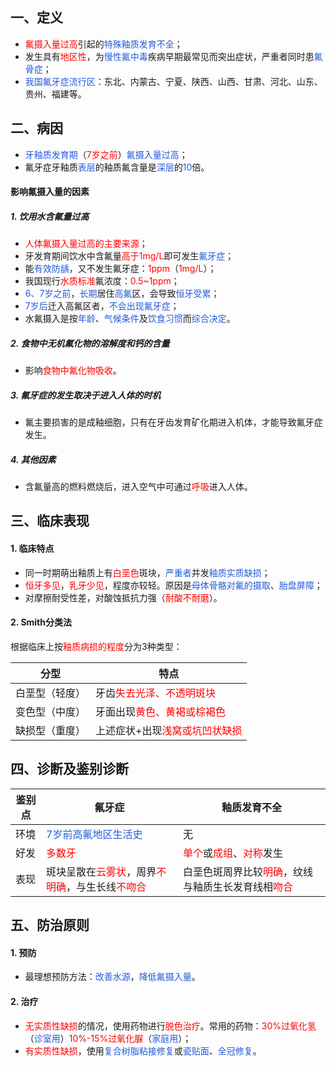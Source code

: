 ## 一、定义
* <font color="#ff0000"> 氟摄入量过高</font>引起的<font color="#245bdb">特殊釉质发育不全</font>；
* 发生具有<font color="#ff0000">地区性</font>，为<font color="#245bdb">慢性氟中毒</font>疾病早期最常见而突出症状，严重者同时患<font color="#245bdb">氟骨症</font>；
* <font color="#245bdb">我国氟牙症流行区</font>：东北、内蒙古、宁夏、陕西、山西、甘肃、河北、山东、贵州、福建等。

## 二、病因
* <font color="#245bdb">牙釉质发育期</font>（<font color="#ff0000">7岁之前</font>）<font color="#245bdb">氟摄入量过高</font>；
* 氟牙症牙釉质<font color="#245bdb">表层</font>的釉质氟含量是<font color="#245bdb">深层</font>的<font color="#245bdb">10</font>倍。
#### 影响氟摄入量的因素
##### 1. 饮用水含氟量过高
* <font color="#ff0000">人体氟摄入量过高的主要来源</font>；
* 牙发育期间饮水中含氟量<font color="#ff0000">高于1mg/L</font>即可发生<font color="#245bdb">氟牙症</font>；
* 能<font color="#245bdb">有效防龋</font>，又不发生氟牙症：<font color="#ff0000">1ppm</font>（<font color="#ff0000">1mg/L</font>）；
* 我国现行<font color="#ff0000">水质标准</font>氟浓度：<font color="#ff0000">0.5~1ppm</font>；
* <font color="#245bdb">6、7岁之前</font>，<font color="#245bdb">长期</font>居住<font color="#245bdb">高氟</font>区，会导致<font color="#245bdb">恒牙受累</font>；
* <font color="#245bdb">7岁后</font>迁入高氟区者，<font color="#245bdb">不会出现氟牙症</font>；
* 水氟摄入是按<font color="#245bdb">年龄</font>、<font color="#245bdb">气候条件</font>及<font color="#245bdb">饮食习惯</font>而<font color="#245bdb">综合决定</font>。
##### 2. 食物中无机氟化物的溶解度和钙的含量
* 影响<font color="#ff0000">食物中氟化物吸收</font>。
##### 3. 氟牙症的发生取决于进入人体的时机
* 氟主要损害的是成釉细胞，只有在牙齿发育矿化期进入机体，才能导致氟牙症发生。
##### 4. 其他因素
* 含氟量高的燃料燃烧后，进入空气中可通过<font color="#ff0000">呼吸</font>进入人体。

## 三、临床表现
#### 1. 临床特点
* 同一时期萌出釉质上有<font color="#ff0000">白垩色</font>斑块，<font color="#245bdb">严重者</font>并发<font color="#245bdb">釉质实质缺损</font>；
* <font color="#ff0000">恒牙多见</font>，<font color="#ff0000">乳牙少见</font>，程度亦较轻。原因是<font color="#245bdb">母体骨骼对氟的摄取</font>、<font color="#245bdb">胎盘屏障</font>；
* 对摩擦耐受性差，对酸蚀抵抗力强（<font color="#ff0000">耐酸不耐磨</font>）。
#### 2. Smith分类法
根据临床上按<font color="#ff0000">釉质病损的程度</font>分为3种类型：

| 分型      | 特点                                           |
| ------- | -------------------------------------------- |
| 白垩型（轻度） | 牙齿<font color="#ff0000">失去光泽、不透明斑块</font>    |
| 变色型（中度） | 牙面出现<font color="#ff0000">黄色、黄褐或棕褐色</font>   |
| 缺损型（重度） | 上述症状+出现<font color="#ff0000">浅窝或坑凹状缺损</font> |

## 四、诊断及鉴别诊断

| 鉴别点 | 氟牙症                                                                                                           | 釉质发育不全                                                                                            |
| --- | ------------------------------------------------------------------------------------------------------------- | ------------------------------------------------------------------------------------------------- |
| 环境  | <font color="#245bdb">7岁前高氟地区生活史</font>                                                                                                    | 无                                                                                                 |
| 好发  | <font color="#ff0000">多数牙</font>                                                                              | <font color="#ff0000">单个</font>或<font color="#ff0000">成组</font>、<font color="#ff0000">对称</font>发生 |
| 表现  | 斑块呈散在<font color="#ff0000">云雾状</font>，周界<font color="#ff0000">不明确</font>，与生长线<font color="#ff0000">不吻合</font> | 白垩色斑周界比较<font color="#ff0000">明确</font>，纹线与釉质生长发育线相<font color="#ff0000">吻合</font>                |

## 五、防治原则
#### 1. 预防
* 最理想预防方法：<font color="#245bdb">改善水源</font>，<font color="#245bdb">降低氟摄入量</font>。
#### 2. 治疗
* <font color="#ff0000">无实质性缺损</font>的情况，使用药物进行<font color="#ff0000">脱色治疗</font>。常用的药物：<font color="#ff0000">30%过氧化氢</font>（<font color="#245bdb">诊室用</font>）<font color="#ff0000">10%-15%过氧化脲</font>（<font color="#245bdb">家庭用</font>）；
* <font color="#ff0000">有实质性缺损</font>，使用<font color="#245bdb">复合树脂粘接修复</font>或<font color="#245bdb">瓷贴面</font>、<font color="#245bdb">全冠修复</font>。
